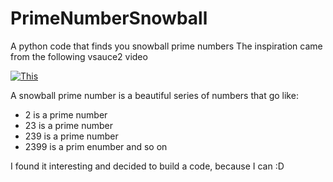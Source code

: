 # PrimeNumberSnowball
A python code that finds you snowball prime numbers
 The inspiration came from the following vsauce2 video
 
[![This](https://i.ytimg.com/an_webp/bjhucDD0s_4/mqdefault_6s.webp?du=3000&sqp=CLrdz5cG&rs=AOn4CLD9mjlUi3F9Srvnv7BvQtAbmFSdaA)](https://www.youtube.com/shorts/bjhucDD0s_4)

A snowball prime number is a beautiful series of numbers that go like:
* 2 is a prime number
* 23 is a prime number
* 239 is a prime number
* 2399 is a prim enumber and so on

I found it interesting and decided to build a code, because I can :D
